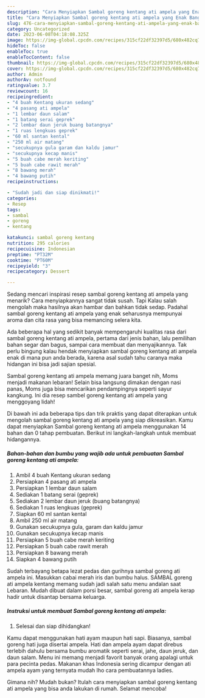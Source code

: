 ```yaml
---
description: "Cara Menyiapkan Sambal goreng kentang ati ampela yang Enak Banget"
title: "Cara Menyiapkan Sambal goreng kentang ati ampela yang Enak Banget"
slug: 476-cara-menyiapkan-sambal-goreng-kentang-ati-ampela-yang-enak-banget
category: Uncategorized
date: 2023-06-08T04:18:08.325Z
image: https://img-global.cpcdn.com/recipes/315cf22df32397d5/680x482cq70/sambal-goreng-kentang-ati-ampela-foto-resep-utama.jpg
hideToc: false
enableToc: true
enableTocContent: false
thumbnail: https://img-global.cpcdn.com/recipes/315cf22df32397d5/680x482cq70/sambal-goreng-kentang-ati-ampela-foto-resep-utama.jpg
cover: https://img-global.cpcdn.com/recipes/315cf22df32397d5/680x482cq70/sambal-goreng-kentang-ati-ampela-foto-resep-utama.jpg
author: Admin
authorAv: notfound
ratingvalue: 3.7
reviewcount: 16
recipeingredient:
- "4 buah Kentang ukuran sedang"
- "4 pasang ati ampela"
- "1 lembar daun salam"
- "1 batang serai geprek"
- "2 lembar daun jeruk buang batangnya"
- "1 ruas lengkuas geprek"
- "60 ml santan kental"
- "250 ml air matang"
- "secukupnya gula garam dan kaldu jamur"
- "secukupnya kecap manis"
- "5 buah cabe merah keriting"
- "5 buah cabe rawit merah"
- "8 bawang merah"
- "4 bawang putih"
recipeinstructions:

- "Sudah jadi dan siap dinikmati!"
categories:
- Resep
tags:
- sambal
- goreng
- kentang

katakunci: sambal goreng kentang 
nutrition: 295 calories
recipecuisine: Indonesian
preptime: "PT32M"
cooktime: "PT60M"
recipeyield: "3"
recipecategory: Dessert

---
```



Sedang mencari inspirasi resep sambal goreng kentang ati ampela yang menarik? Cara menyiapkannya sangat tidak susah. Tapi Kalau salah mengolah maka hasilnya akan hambar dan bahkan tidak sedap. Padahal sambal goreng kentang ati ampela yang enak seharusnya mempunyai aroma dan cita rasa yang bisa memancing selera kita.


Ada beberapa hal yang sedikit banyak mempengaruhi kualitas rasa dari sambal goreng kentang ati ampela, pertama dari jenis bahan, lalu pemilihan bahan segar dan bagus, sampai cara membuat dan menyajikannya. Tak perlu bingung kalau hendak menyiapkan sambal goreng kentang ati ampela enak di mana pun anda berada, karena asal sudah tahu caranya maka hidangan ini bisa jadi sajian spesial.

Sambal goreng kentang ati ampela memang juara banget nih, Moms menjadi makanan lebaran! Selain bisa langsung dimakan dengan nasi panas, Moms juga bisa mencarikan pendampingnya seperti sayur kangkung. Ini dia resep sambel goreng kentang ati ampela yang menggoyang lidah!


Di bawah ini ada beberapa tips dan trik praktis yang dapat diterapkan untuk mengolah sambal goreng kentang ati ampela yang siap dikreasikan. Kamu dapat menyiapkan Sambal goreng kentang ati ampela menggunakan 14 bahan dan 0 tahap pembuatan. Berikut ini langkah-langkah untuk membuat hidangannya.

<!--inarticleads1-->

##### Bahan-bahan dan bumbu yang wajib ada untuk pembuatan Sambal goreng kentang ati ampela:

1. Ambil 4 buah Kentang ukuran sedang
1. Persiapkan 4 pasang ati ampela
1. Persiapkan 1 lembar daun salam
1. Sediakan 1 batang serai (geprek)
1. Sediakan 2 lembar daun jeruk (buang batangnya)
1. Sediakan 1 ruas lengkuas (geprek)
1. Siapkan 60 ml santan kental
1. Ambil 250 ml air matang
1. Gunakan secukupnya gula, garam dan kaldu jamur
1. Gunakan secukupnya kecap manis
1. Persiapkan 5 buah cabe merah keriting
1. Persiapkan 5 buah cabe rawit merah
1. Persiapkan 8 bawang merah
1. Siapkan 4 bawang putih


Sudah terbayang betapa lezat pedas dan gurihnya sambal goreng ati ampela ini. Masukkan cabai merah iris dan bumbu halus. SAMBAL goreng ati ampela kentang memang sudah jadi salah satu menu andalan saat Lebaran. Mudah dibuat dalam porsi besar, sambal goreng ati ampela kerap hadir untuk disantap bersama keluarga. 

<!--inarticleads2-->

##### Instruksi untuk membuat Sambal goreng kentang ati ampela:


1. Selesai dan siap dihidangkan!

Kamu dapat menggunakan hati ayam maupun hati sapi. Biasanya, sambal goreng hati juga disertai ampela. Hati dan ampela ayam dapat direbus terlebih dahulu bersama bumbu aromatik seperti serai, jahe, daun jeruk, dan daun salam. Menu ini memang menjadi favorit banyak orang apalagi untuk para pecinta pedas. Makanan khas Indonesia sering dicampur dengan ati ampela ayam yang ternyata mudah lho cara pembuatannya ladies. 

Gimana nih? Mudah bukan? Itulah cara menyiapkan sambal goreng kentang ati ampela yang bisa anda lakukan di rumah. Selamat mencoba!
